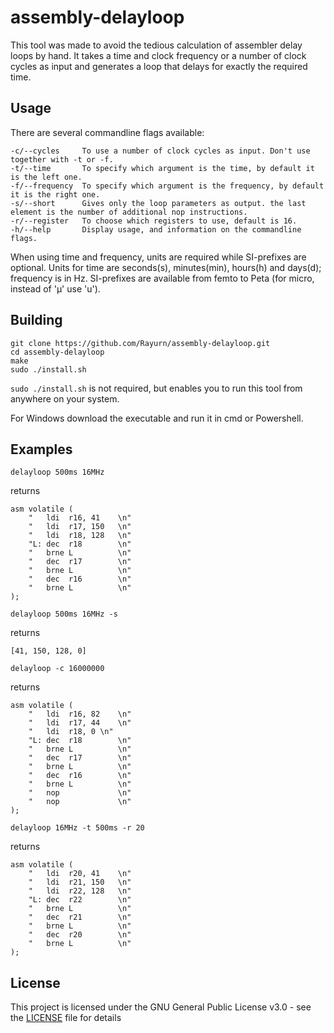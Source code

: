 # assembly-delayloop

This tool was made to avoid the tedious calculation of assembler delay loops by hand.
It takes a time and clock frequency or a number of clock cycles as input and generates a loop that delays for exactly the
required time.

## Usage

There are several commandline flags available:
```
-c/--cycles     To use a number of clock cycles as input. Don't use together with -t or -f.
-t/--time       To specify which argument is the time, by default it is the left one.
-f/--frequency  To specify which argument is the frequency, by default it is the right one.
-s/--short      Gives only the loop parameters as output. the last element is the number of additional nop instructions.
-r/--register   To choose which registers to use, default is 16.
-h/--help       Display usage, and information on the commandline flags.
```
When using time and frequency, units are required while SI-prefixes are optional. Units for time are seconds(s), minutes(min),
hours(h) and days(d); frequency is in Hz. SI-prefixes are available from femto to Peta (for micro, instead of 'μ' use 'u').

## Building

```
git clone https://github.com/Rayurn/assembly-delayloop.git
cd assembly-delayloop
make
sudo ./install.sh
```
`sudo ./install.sh` is not required, but enables you to run this tool from anywhere on your system. 

For Windows download the executable and run it in cmd or Powershell.

## Examples

```
delayloop 500ms 16MHz
```
returns
```
asm volatile (
    "   ldi  r16, 41    \n"
    "   ldi  r17, 150   \n"
    "   ldi  r18, 128   \n"
    "L: dec  r18        \n"
    "   brne L          \n"
    "   dec  r17        \n"
    "   brne L          \n"
    "   dec  r16        \n"
    "   brne L          \n"
);
```

```
delayloop 500ms 16MHz -s
```
returns
```
[41, 150, 128, 0]
```

```
delayloop -c 16000000
```
returns
```
asm volatile (
    "   ldi  r16, 82    \n"
    "   ldi  r17, 44    \n"
    "   ldi  r18, 0 \n"
    "L: dec  r18        \n"
    "   brne L          \n"
    "   dec  r17        \n"
    "   brne L          \n"
    "   dec  r16        \n"
    "   brne L          \n"
    "   nop             \n"
    "   nop             \n"
);
```

```
delayloop 16MHz -t 500ms -r 20
```
returns
```
asm volatile (
    "   ldi  r20, 41    \n"
    "   ldi  r21, 150   \n"
    "   ldi  r22, 128   \n"
    "L: dec  r22        \n"
    "   brne L          \n"
    "   dec  r21        \n"
    "   brne L          \n"
    "   dec  r20        \n"
    "   brne L          \n"
);
```

## License

This project is licensed under the GNU General Public License v3.0 - see the [LICENSE](LICENSE) file for details
